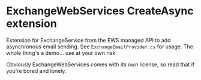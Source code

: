 ExchangeWebServices CreateAsync extension
==============================

Extension for ExchangeService from the EWS managed API to add asynchronous email sending.
See `ExchangeEmailProvider.cs` for usage. The whole thing's a demo... use at your own risk.

Obviously ExchangeWebServices comes with its own license, so read that if you're bored and lonely.
